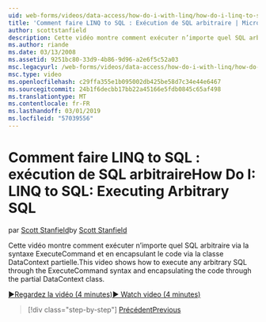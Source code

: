 ```yaml
---
uid: web-forms/videos/data-access/how-do-i-with-linq/how-do-i-linq-to-sql-executing-arbitrary-sql
title: 'Comment faire LINQ to SQL : Exécution de SQL arbitraire | Microsoft Docs'
author: scottstanfield
description: Cette vidéo montre comment exécuter n’importe quel SQL arbitraire via la syntaxe ExecuteCommand et en encapsulant le code via la classe DataContext partielle.
ms.author: riande
ms.date: 03/13/2008
ms.assetid: 9251bc80-33d9-4b86-9d96-a2e6f5c52a03
msc.legacyurl: /web-forms/videos/data-access/how-do-i-with-linq/how-do-i-linq-to-sql-executing-arbitrary-sql
msc.type: video
ms.openlocfilehash: c29ffa355e1b095002db425be58d7c34e44e6467
ms.sourcegitcommit: 24b1f6decbb17bb22a45166e5fdb0845c65af498
ms.translationtype: MT
ms.contentlocale: fr-FR
ms.lasthandoff: 03/01/2019
ms.locfileid: "57039556"
---
```

<a name="how-do-i-linq-to-sql-executing-arbitrary-sql"></a><span data-ttu-id="fc055-103">Comment faire LINQ to SQL : exécution de SQL arbitraire</span><span class="sxs-lookup"><span data-stu-id="fc055-103">How Do I: LINQ to SQL: Executing Arbitrary SQL</span></span>
====================
<span data-ttu-id="fc055-104">par [Scott Stanfield](https://github.com/scottstanfield)</span><span class="sxs-lookup"><span data-stu-id="fc055-104">by [Scott Stanfield](https://github.com/scottstanfield)</span></span>

<span data-ttu-id="fc055-105">Cette vidéo montre comment exécuter n’importe quel SQL arbitraire via la syntaxe ExecuteCommand et en encapsulant le code via la classe DataContext partielle.</span><span class="sxs-lookup"><span data-stu-id="fc055-105">This video shows how to execute any arbitrary SQL through the ExecuteCommand syntax and encapsulating the code through the partial DataContext class.</span></span>

[<span data-ttu-id="fc055-106">&#9654;Regardez la vidéo (4 minutes)</span><span class="sxs-lookup"><span data-stu-id="fc055-106">&#9654; Watch video (4 minutes)</span></span>](https://channel9.msdn.com/Blogs/ASP-NET-Site-Videos/how-do-i-linq-to-sql-executing-arbitrary-sql)

> [!div class="step-by-step"]
> [<span data-ttu-id="fc055-107">Précédent</span><span class="sxs-lookup"><span data-stu-id="fc055-107">Previous</span></span>](how-do-i-linq-to-sql-updating-with-stored-procedures.md)
